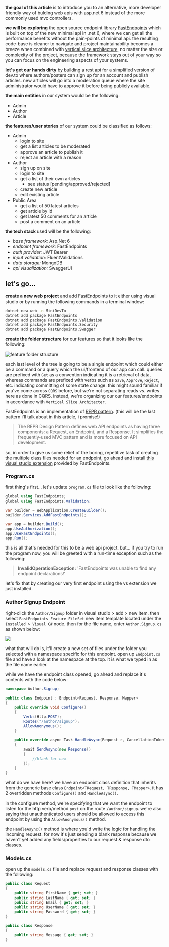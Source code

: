 **the goal of this article** is to introduce you to an alternative, more developer friendly way of bulding web apis with asp.net 6 instead of the more commonly used mvc controllers.

**we will be exploring** the open source endpoint library [FastEndpoints](https://fast-endpoints.com/) which is built on top of the new minimal api in .net 6, where we can get all the performance benefits without the pain-points of minimal api. the resulting code-base is cleaner to navigate and project maintainability becomes a breeze when combined with [vertical slice architecture](https://www.ghyston.com/insights/architecting-for-maintainability-through-vertical-slices), no matter the size or complexity of the project, because the framework stays out of your way so you can focus on the engineering aspects of your systems.

**let's get our hands dirty** by building a rest api for a simplified version of dev.to where authors/posters can sign up for an account and publish articles. new articles will go into a moderation queue where the site administrator would have to approve it before being publicly available.

**the main entities** in our system would be the following:
- Admin
- Author
- Article

**the features/user stories** of our system could be classified as follows:
- Admin
  - login to site
  - get a list articles to be moderated
  - approve an article to publish it
  - reject an article with a reason
- Author
  - sign up on site
  - login to site
  - get a list of their own articles
     - see status [pending/approved/rejected]
  - create new article
  - edit existing article
- Public Area
  - get a list of 50 latest articles
  - get article by id
  - get latest 50 comments for an article
  - post a comment on an article

**the tech stack** used will be the following:
- *base framework:* Asp.Net 6
- *endpoint framework:* FastEndpoints
- *auth provider:* JWT Bearer
- *input validation:* FluentValidations
- *data storage:* MongoDB
- *api visualization:* SwaggerUI

## let's go...

**create a new web project** and add FastEndpoints to it either using visual studio or by running the following commands in a terminal window:
```bash
dotnet new web -n MiniDevTo
dotnet add package FastEndpoints
dotnet add package FastEndpoints.Validation
dotnet add package FastEndpoints.Security
dotnet add package FastEndpoints.Swagger
```

**create the folder structure** for our features so that it looks like the following:

![feature folder structure](https://dev-to-uploads.s3.amazonaws.com/uploads/articles/alci7aefu6bc9ib04pho.png)

each last level of the tree is going to be a single endpoint which could either be a command or a query which the ui/frontend of our app can call. queries are prefixed with `Get` as a convention indicating it is a retrieval of data, whereas commands are prefixed with verbs such as `Save`, `Approve`, `Reject`, etc. indicating committing of some state change. this might sound familiar if you've come across `CQRS` before, but we're not separating reads vs. writes here as done in CQRS. instead, we're organizing our our features/endpoints in accordance with `Vertical Slice Architecter`.

FastEndpoints is an implementation of [REPR pattern](https://deviq.com/design-patterns/repr-design-pattern). (this will be the last pattern i'll talk about in this article, i promise!)

> The REPR Design Pattern defines web API endpoints as having three components: a Request, an Endpoint, and a Response. It simplifies the frequently-used MVC pattern and is more focused on API development.

so, in order to give us some relief of the boring, repetitive task of creating the multiple class files needed for an endpoint, go ahead and install [this visual studio extension](https://fast-endpoints.com/wiki/VS-Extension.html) provided by FastEndpoints.

### Program.cs
first thing's first... let's update `program.cs` file to look like the following:
```csharp
global using FastEndpoints;
global using FastEndpoints.Validation;

var builder = WebApplication.CreateBuilder();
builder.Services.AddFastEndpoints();

var app = builder.Build();
app.UseAuthorization();
app.UseFastEndpoints();
app.Run();
```
this is all that's needed for this to be a web api project. but... if you try to run the program now, you will be greeted with a run-time exception such as the following:

> **InvalidOperationException:** 'FastEndpoints was unable to find any endpoint declarations!'

let's fix that by creating our very first endpoint using the vs extension we just installed.

### Author Signup Endpoint

right-click the `Author/Signup` folder in visual studio > add > new item. then select `FastEndpoints Feature FileSet` new item template located under the `Installed > Visual C#` node. then for the file name, enter `Author.Signup.cs` as shown below:

<img loading="lazy" src="https://dev-to-uploads.s3.amazonaws.com/uploads/articles/b34139su76mm3toq9dps.gif">

what that will do is, it'll create a new set of files under the folder you selected with a namespace specific for this endpoint. open up `Endpoint.cs` file and have a look at the namespace at the top. it is what we typed in as the file name earlier.

while we have the endpoint class opened, go ahead and replace it's contents with the code below:
```csharp
namespace Author.Signup;

public class Endpoint : Endpoint<Request, Response, Mapper>
{
    public override void Configure()
    {
        Verbs(Http.POST);
        Routes("/author/signup");
        AllowAnonymous();
    }

    public override async Task HandleAsync(Request r, CancellationToken c)
    {
        await SendAsync(new Response()
        {
            //blank for now
        });
    }
}
```
what do we have here? we have an endpoint class definition that inherits from the generic base class `Endpoint<TRequest, TResponse, TMapper>`. it has 2 overridden methods `Configure()` and `HandleAsync()`.

in the configure method, we're specifying that we want the endpoint to listen for the http verb/method `post` on the route `/author/signup`. we're also saying that unauthenticated users should be allowed to access this endpoint by using the `AllowAnonymous()` method. 

the `HandleAsync()` method is where you'd write the logic for handling the incoming request. for now it's just sending a blank response because we haven't yet added any fields/properties to our request & response dto classes.

### Models.cs

open up the `models.cs` file and replace request and response classes with the following:
```csharp
public class Request
{
    public string FirstName { get; set; }
    public string LastName { get; set; }
    public string Email { get; set; }
    public string UserName { get; set; }
    public string Password { get; set; }
}

public class Response
{
    public string Message { get; set; }
}
```

